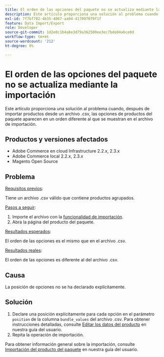 ```yaml
---
title: El orden de las opciones del paquete no se actualiza mediante la importación
description: Este artículo proporciona una solución al problema cuando, después de importar productos desde un archivo .csv, las opciones de productos del paquete aparecen en un orden diferente al que se muestran en el archivo de importación.
exl-id: 7f7bf782-4b35-4067-aa94-417097079f1f
feature: Data Import/Export
role: Developer
source-git-commit: 1d2e0c1b4a8e3d79a362500ee3ec7bde84a6ce0d
workflow-type: tm+mt
source-wordcount: '212'
ht-degree: 0%

---
```


# El orden de las opciones del paquete no se actualiza mediante la importación

Este artículo proporciona una solución al problema cuando, después de importar productos desde un archivo .csv, las opciones de productos del paquete aparecen en un orden diferente al que se muestran en el archivo de importación.

## Productos y versiones afectados

* Adobe Commerce en cloud Infrastructure 2.2.x, 2.3.x
* Adobe Commerce local 2.2.x, 2.3.x
* Magento Open Source

## Problema

<u>Requisitos previos</u>:

Tiene un archivo .csv válido que contiene productos agrupados.

<u>Pasos a seguir</u>:

1. Importe el archivo con la [funcionalidad de importación](https://docs.magento.com/m2/ee/user_guide/system/data-import.html).
1. Abra la página del producto del paquete.

<u>Resultados esperados</u>:

El orden de las opciones es el mismo que en el archivo .csv.

<u>Resultados reales</u>:

El orden de las opciones es diferente al del archivo .csv.

## Causa

La posición de opciones no se ha declarado explícitamente.

## Solución

1. Declare una posición explícitamente para cada opción en el parámetro `position` de la columna `bundle_values` del archivo .csv. Para obtener instrucciones detalladas, consulte [Editar los datos del producto](https://docs.magento.com/m2/ee/user_guide/system/data-transfer-bundle-products.html#method-2-edit-the-product-data) en nuestra guía del usuario.
1. Repita la operación de importación.

Para obtener información general sobre la importación, consulte [Importación del producto del paquete](https://docs.magento.com/m2/ee/user_guide/system/data-transfer-bundle-products.html) en nuestra guía del usuario.
